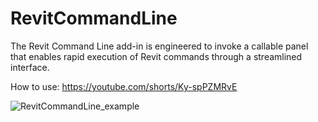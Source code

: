# RevitCommandLine
The Revit Command Line add-in is engineered to invoke a callable panel that enables rapid execution of Revit commands through a streamlined interface.

How to use: https://youtube.com/shorts/Ky-spPZMRvE

![RevitCommandLine_example](https://github.com/user-attachments/assets/458b005a-5c5c-47d5-a90f-85b07137856a)

